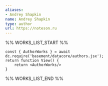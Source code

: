 ```yaml
---
aliases:
- Andrey Shapkin
name: Andrey Shapkin
type: author
url: https://noteson.ru
---
```



%% WORKS_LIST_START %%

```datacorejsx
const { AuthorWorks } = await dc.require('basement/datacore/authors.jsx');
return function View() {
    return <AuthorWorks/>
}
```
%% WORKS_LIST_END %%